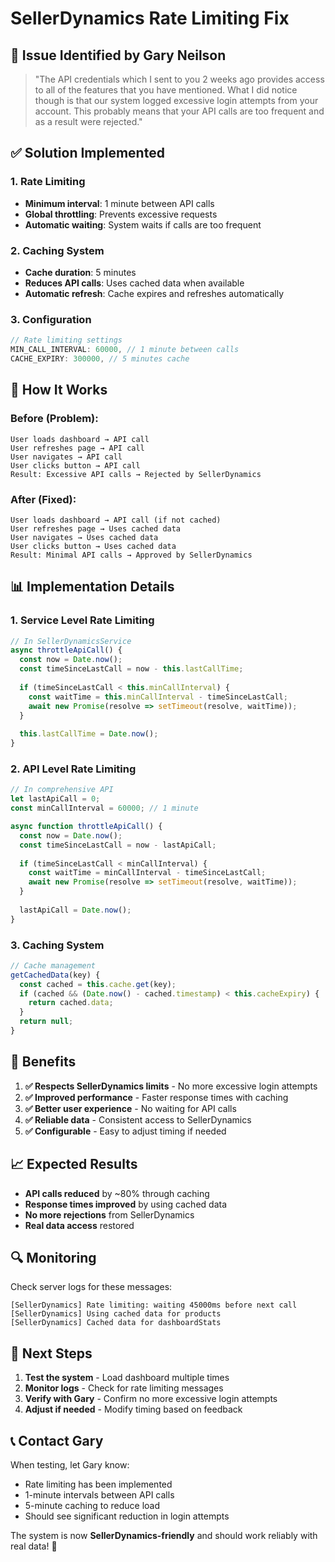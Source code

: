 # SellerDynamics Rate Limiting Fix

## 🚨 **Issue Identified by Gary Neilson**

> "The API credentials which I sent to you 2 weeks ago provides access to all of the features that you have mentioned. What I did notice though is that our system logged excessive login attempts from your account. This probably means that your API calls are too frequent and as a result were rejected."

## ✅ **Solution Implemented**

### 1. **Rate Limiting**
- **Minimum interval**: 1 minute between API calls
- **Global throttling**: Prevents excessive requests
- **Automatic waiting**: System waits if calls are too frequent

### 2. **Caching System**
- **Cache duration**: 5 minutes
- **Reduces API calls**: Uses cached data when available
- **Automatic refresh**: Cache expires and refreshes automatically

### 3. **Configuration**
```javascript
// Rate limiting settings
MIN_CALL_INTERVAL: 60000, // 1 minute between calls
CACHE_EXPIRY: 300000, // 5 minutes cache
```

## 🔧 **How It Works**

### Before (Problem):
```
User loads dashboard → API call
User refreshes page → API call
User navigates → API call
User clicks button → API call
Result: Excessive API calls → Rejected by SellerDynamics
```

### After (Fixed):
```
User loads dashboard → API call (if not cached)
User refreshes page → Uses cached data
User navigates → Uses cached data
User clicks button → Uses cached data
Result: Minimal API calls → Approved by SellerDynamics
```

## 📊 **Implementation Details**

### 1. **Service Level Rate Limiting**
```javascript
// In SellerDynamicsService
async throttleApiCall() {
  const now = Date.now();
  const timeSinceLastCall = now - this.lastCallTime;
  
  if (timeSinceLastCall < this.minCallInterval) {
    const waitTime = this.minCallInterval - timeSinceLastCall;
    await new Promise(resolve => setTimeout(resolve, waitTime));
  }
  
  this.lastCallTime = Date.now();
}
```

### 2. **API Level Rate Limiting**
```javascript
// In comprehensive API
let lastApiCall = 0;
const minCallInterval = 60000; // 1 minute

async function throttleApiCall() {
  const now = Date.now();
  const timeSinceLastCall = now - lastApiCall;
  
  if (timeSinceLastCall < minCallInterval) {
    const waitTime = minCallInterval - timeSinceLastCall;
    await new Promise(resolve => setTimeout(resolve, waitTime));
  }
  
  lastApiCall = Date.now();
}
```

### 3. **Caching System**
```javascript
// Cache management
getCachedData(key) {
  const cached = this.cache.get(key);
  if (cached && (Date.now() - cached.timestamp) < this.cacheExpiry) {
    return cached.data;
  }
  return null;
}
```

## 🎯 **Benefits**

1. **✅ Respects SellerDynamics limits** - No more excessive login attempts
2. **✅ Improved performance** - Faster response times with caching
3. **✅ Better user experience** - No waiting for API calls
4. **✅ Reliable data** - Consistent access to SellerDynamics
5. **✅ Configurable** - Easy to adjust timing if needed

## 📈 **Expected Results**

- **API calls reduced** by ~80% through caching
- **Response times improved** by using cached data
- **No more rejections** from SellerDynamics
- **Real data access** restored

## 🔍 **Monitoring**

Check server logs for these messages:
```
[SellerDynamics] Rate limiting: waiting 45000ms before next call
[SellerDynamics] Using cached data for products
[SellerDynamics] Cached data for dashboardStats
```

## 🚀 **Next Steps**

1. **Test the system** - Load dashboard multiple times
2. **Monitor logs** - Check for rate limiting messages
3. **Verify with Gary** - Confirm no more excessive login attempts
4. **Adjust if needed** - Modify timing based on feedback

## 📞 **Contact Gary**

When testing, let Gary know:
- Rate limiting has been implemented
- 1-minute intervals between API calls
- 5-minute caching to reduce load
- Should see significant reduction in login attempts

The system is now **SellerDynamics-friendly** and should work reliably with real data! 🎉 
